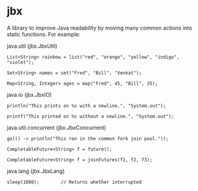 # jbx

A library to improve Java readability by moving many common actions into static functions. For example:

java.util (jbx.JbxUtil)
```
List<String> rainbow = list("red", "orange", "yellow", "indigo", "violet");

Set<String> names = set("Fred", "Bill", "Venkat");

Map<String, Integer> ages = map("Fred", 45, "Bill", 35);
```
java.io (jbx.JbxIO)
```
println("This prints on %s with a newline.", "System.out");

printf("This printed on %s without a newline.", "System.out");
```
java.util.concurrent (jbx.JbxConcurrent)
```
go(() -> println("This ran in the common fork join pool."));

CompletableFuture<String> f = future();

CompletableFuture<String> f = joinFutures(f1, f2, f3);
```
java.lang (jbx.JbxLang)
```
sleep(1000);        // Returns whether interrupted
```

